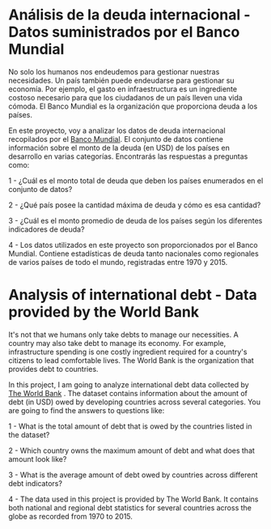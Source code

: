 # Análisis de la deuda internacional - Datos suministrados por el Banco Mundial



No solo los humanos nos endeudemos para gestionar nuestras necesidades. Un país también puede endeudarse para gestionar su economía. Por ejemplo, el gasto en infraestructura es un ingrediente costoso necesario para que los ciudadanos de un país lleven una vida cómoda. El Banco Mundial es la organización que proporciona deuda a los países.

En este proyecto, voy a analizar los datos de deuda internacional recopilados por el [Banco Mundial](https://www.worldbank.org/en/home). El conjunto de datos contiene información sobre el monto de la deuda (en USD) de los países en desarrollo en varias categorías. Encontrarás las respuestas a preguntas como:

1 - ¿Cuál es el monto total de deuda que deben los países enumerados en el conjunto de datos?

2 - ¿Qué país posee la cantidad máxima de deuda y cómo es esa cantidad?

3 - ¿Cuál es el monto promedio de deuda de los países según los diferentes indicadores de deuda?

4 - Los datos utilizados en este proyecto son proporcionados por el Banco Mundial. Contiene estadísticas de deuda tanto nacionales como regionales de varios países de todo el mundo, registradas entre 1970 y 2015.


# Analysis of international debt - Data provided by the World Bank



It's not that we humans only take debts to manage our necessities. A country may also take debt to manage its economy. For example, infrastructure spending is one costly ingredient required for a country's citizens to lead comfortable lives. The World Bank is the organization that provides debt to countries.

In this project, I am going to analyze international debt data collected by [The World Bank](https://www.worldbank.org/en/home) . The dataset contains information about the amount of debt (in USD) owed by developing countries across several categories. You are going to find the answers to questions like:

1 - What is the total amount of debt that is owed by the countries listed in the dataset?

2 - Which country owns the maximum amount of debt and what does that amount look like?

3 - What is the average amount of debt owed by countries across different debt indicators?

4 - The data used in this project is provided by The World Bank. It contains both national and regional debt statistics for several countries across the globe as recorded from 1970 to 2015.
